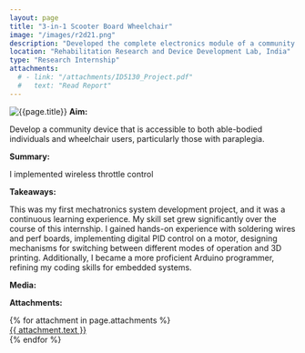 ```yaml
---
layout: page
title: "3-in-1 Scooter Board Wheelchair"
image: "/images/r2d21.png"
description: "Developed the complete electronics module of a community device accessible by wheelchair users."
location: "Rehabilitation Research and Device Development Lab, India"
type: "Research Internship"
attachments:
  # - link: "/attachments/ID5130_Project.pdf"
  #   text: "Read Report"
---
```

![{{page.title}}]({{page.image}})
**Aim:** 

Develop a community device that is accessible to both able-bodied individuals and wheelchair users, particularly those with paraplegia.

**Summary:**

I implemented wireless throttle control

**Takeaways:**

This was my first mechatronics system development project, and it was a continuous learning experience. My skill set grew significantly over the course of this internship. I gained hands-on experience with soldering wires and perf boards, implementing digital PID control on a motor, designing mechanisms for switching between different modes of operation and 3D printing. Additionally, I became a more proficient Arduino programmer, refining my coding skills for embedded systems.

**Media:**



**Attachments:**


<script src="https://cdnjs.cloudflare.com/ajax/libs/pdf.js/2.16.105/pdf.min.js"></script>

<div class="pdf-thumbnail-container">
  {% for attachment in page.attachments %}
    <div class="pdf-thumbnail-wrapper">
      <canvas class="pdf-thumbnail" data-url="{{ attachment.link }}"></canvas>
      <a href="{{ attachment.link }}" target="_blank">{{ attachment.text }}</a>
    </div>
  {% endfor %}
</div>

<script>
  document.addEventListener("DOMContentLoaded", function () {
    document.querySelectorAll(".pdf-thumbnail").forEach((canvas) => {
      const url = canvas.getAttribute("data-url");

      pdfjsLib.getDocument(url).promise.then(pdf => {
        return pdf.getPage(1);
      }).then(page => {
        const desiredWidth = 200; // Adjust this to control thumbnail width
        const viewport = page.getViewport({ scale: 1 }); // Default scale (1) to get original width

        const scale = desiredWidth / viewport.width; // Calculate scale based on desired width
        const scaledViewport = page.getViewport({ scale });

        const context = canvas.getContext("2d");

        // Set canvas size to match the scaled page
        canvas.width = scaledViewport.width;
        canvas.height = scaledViewport.height;

        const renderContext = {
          canvasContext: context,
          viewport: scaledViewport
        };

        return page.render(renderContext).promise;
      });

      canvas.addEventListener("click", () => {
        window.open(url, "_blank");
      });
    });
  });
</script>
